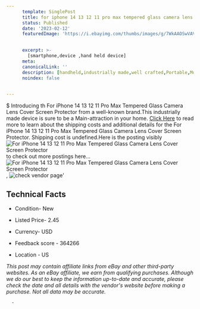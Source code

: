 ```yaml
---
      template: SinglePost
      title: for iphone 14 13 12 11 pro max tempered glass camera lens cover screen protector
      status: Published
      date: '2023-02-12'
      featuredImage: 'https://i.ebayimg.com/thumbs/images/g/7WkAAOSwVAVhcGFi/s-l225.jpg'
       

      excerpt: >-
        [smartphone,device ,hand held device]
      meta:
      canonicalLink: ''
      description: [handheld,industrially made,well crafted,Portable,Mobile,Compact,Convenient,Lightweight,Maneuverable,Man-portable,Miniature,Carriable,Hand-held,Light,Holdable,Transportable,Mobile device,Pocket-sized,On-the-go,Wireless,Cordless,Compact size,Convenient size, smartphone,device ,hand held device]
      noindex: false
      

---
```

$
      Introducing th For iPhone 14 13 12 11 Pro Max Tempered Glass Camera Lens Cover Screen Protector from a well-known brand.This industrially made device  is sure to be a Main-attraction in your home. [Click Here](https://www.ebay.com/itm/334188776619?hash=item4dcf340cab%3Ag%3A7WkAAOSwVAVhcGFi&mkevt=1&mkcid=1&mkrid=711-53200-19255-0&campid=%253CePNCampaignId%253E&customid=%253CreferenceId%253E&toolid=10049) to read more to learn about the shipping costs and additional details for the For iPhone 14 13 12 11 Pro Max Tempered Glass Camera Lens Cover Screen Protector. Shipping cost is undefined.Here is the posting visibly ![For iPhone 14 13 12 11 Pro Max Tempered Glass Camera Lens Cover Screen Protector](https://i.ebayimg.com/thumbs/images/g/7WkAAOSwVAVhcGFi/s-l225.jpg) to check out more postings here... ![For iPhone 14 13 12 11 Pro Max Tempered Glass Camera Lens Cover Screen Protector](https://i.ebayimg.com/images/g/7WkAAOSwVAVhcGFi/s-l1600.jpg), ![check vendor page](https://origin-galleryplus.ebayimg.com/ws/web/334188776619_2_0_1/225x225.jpg,https://origin-galleryplus.ebayimg.com/ws/web/334188776619_3_0_1/225x225.jpg,https://origin-galleryplus.ebayimg.com/ws/web/334188776619_4_0_1/225x225.jpg)'

      

 ## Technical Facts 



     
      

 - Condition- New 


      

 - Listed Price- 2.45 


      

 - Currency- USD 


      

 - Feedback score - 364266 


      

 - Location - US 


      
      

 *_This post may contain affiliate links from eBay and other third-party websites. As an eBay affiliate, we earn from qualifying purchases. Although we do our best to keep the information up-to-date and accurate, please check the date and all details with the vendor's website before making a purchase. Not all data may be accurate._*




      -
